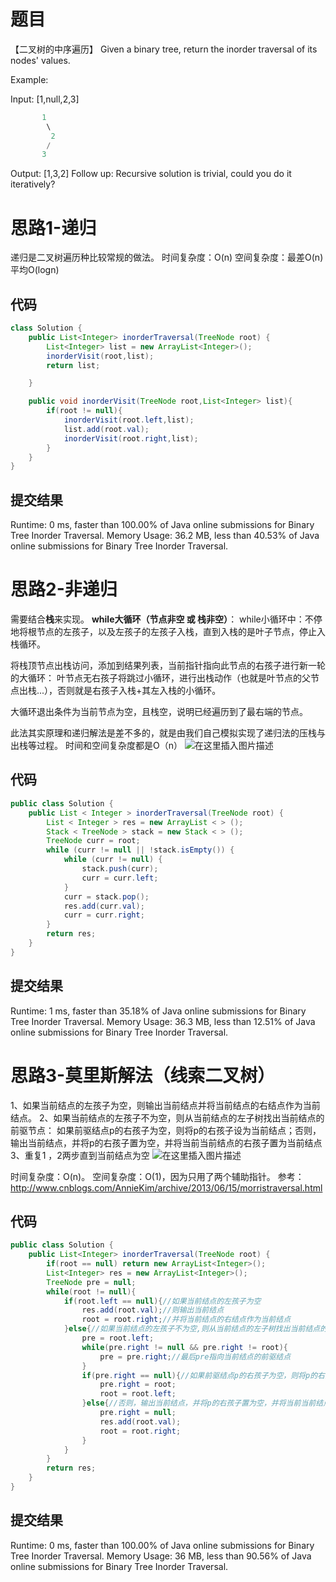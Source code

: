 # 题目
【二叉树的中序遍历】
Given a binary tree, return the inorder traversal of its nodes' values.

Example:

Input: [1,null,2,3]

```java
       1
        \
         2
        /
       3
```

Output: [1,3,2]
Follow up: Recursive solution is trivial, could you do it iteratively?

# 思路1-递归
递归是二叉树遍历种比较常规的做法。
时间复杂度：O(n)
空间复杂度：最差O(n)  平均O(logn)

## 代码

```java
class Solution {
    public List<Integer> inorderTraversal(TreeNode root) {
        List<Integer> list = new ArrayList<Integer>();
        inorderVisit(root,list);
        return list;

    }

    public void inorderVisit(TreeNode root,List<Integer> list){
    	if(root != null){
    		inorderVisit(root.left,list);
    		list.add(root.val);
    		inorderVisit(root.right,list);
    	}
    }
}
```
## 提交结果
Runtime: 0 ms, faster than 100.00% of Java online submissions for Binary Tree Inorder Traversal.
Memory Usage: 36.2 MB, less than 40.53% of Java online submissions for Binary Tree Inorder Traversal.

# 思路2-非递归
需要结合**栈**来实现。
**while大循环（节点非空 或 栈非空）**：
while小循环中：不停地将根节点的左孩子，以及左孩子的左孩子入栈，直到入栈的是叶子节点，停止入栈循环。

将栈顶节点出栈访问，添加到结果列表，当前指针指向此节点的右孩子进行新一轮的大循环：
叶节点无右孩子将跳过小循环，进行出栈动作（也就是叶节点的父节点出栈...），否则就是右孩子入栈+其左入栈的小循环。

大循环退出条件为当前节点为空，且栈空，说明已经遍历到了最右端的节点。

此法其实原理和递归解法是差不多的，就是由我们自己模拟实现了递归法的压栈与出栈等过程。
时间和空间复杂度都是O（n）
![在这里插入图片描述](https://img-blog.csdnimg.cn/20200622220245619.png?x-oss-process=image/watermark,type_ZmFuZ3poZW5naGVpdGk,shadow_10,text_aHR0cHM6Ly9ibG9nLmNzZG4ubmV0L3o3MTQ0MDU0ODk=,size_16,color_FFFFFF,t_70)

## 代码

```java
public class Solution {
    public List < Integer > inorderTraversal(TreeNode root) {
        List < Integer > res = new ArrayList < > ();
        Stack < TreeNode > stack = new Stack < > ();
        TreeNode curr = root;
        while (curr != null || !stack.isEmpty()) {
            while (curr != null) {
                stack.push(curr);
                curr = curr.left;
            }
            curr = stack.pop();
            res.add(curr.val);
            curr = curr.right;
        }
        return res;
    }
}
```
## 提交结果
Runtime: 1 ms, faster than 35.18% of Java online submissions for Binary Tree Inorder Traversal.
Memory Usage: 36.3 MB, less than 12.51% of Java online submissions for Binary Tree Inorder Traversal.

# 思路3-莫里斯解法（线索二叉树）
1、如果当前结点的左孩子为空，则输出当前结点并将当前结点的右结点作为当前结点。 
2、如果当前结点的左孩子不为空，则从当前结点的左子树找出当前结点的前驱节点： 
如果前驱结点p的右孩子为空，则将p的右孩子设为当前结点；否则，输出当前结点，并将p的右孩子置为空，并将当前当前结点的右孩子置为当前结点 
3、重复1 ，2两步直到当前结点为空
![在这里插入图片描述](https://imgconvert.csdnimg.cn/aHR0cHM6Ly9pbWFnZXMwLmNuYmxvZ3MuY29tL2Jsb2cvMzAwNjQwLzIwMTMwNi8xNDIxNDA1Ny03Y2M2NDU3MDZlNzc0MWUzYjVlZDYyYjMyMDAwMDM1NC5qcGc?x-oss-process=image/format,png)

时间复杂度：O(n)。
空间复杂度：O(1)，因为只用了两个辅助指针。
参考：http://www.cnblogs.com/AnnieKim/archive/2013/06/15/morristraversal.html


## 代码

```java
public class Solution {
    public List<Integer> inorderTraversal(TreeNode root) {
        if(root == null) return new ArrayList<Integer>();
        List<Integer> res = new ArrayList<Integer>();
        TreeNode pre = null;
        while(root != null){
        	if(root.left == null){//如果当前结点的左孩子为空
        		res.add(root.val);//则输出当前结点
        		root = root.right;//并将当前结点的右结点作为当前结点
        	}else{//如果当前结点的左孩子不为空,则从当前结点的左子树找出当前结点的前驱节点： 
        		pre = root.left;
        		while(pre.right != null && pre.right != root){
        			pre = pre.right;//最后pre指向当前结点的前驱结点
        		}
        		if(pre.right == null){//如果前驱结点p的右孩子为空，则将p的右孩子设为当前结点
        			pre.right = root;
        			root = root.left;
        		}else{//否则，输出当前结点，并将p的右孩子置为空，并将当前当前结点的右孩子置为当前结点
        			pre.right = null;
        			res.add(root.val);
        			root = root.right;
        		}
        	}
        }
        return res;
    }
}
```
## 提交结果
Runtime: 0 ms, faster than 100.00% of Java online submissions for Binary Tree Inorder Traversal.
Memory Usage: 36 MB, less than 90.56% of Java online submissions for Binary Tree Inorder Traversal.
